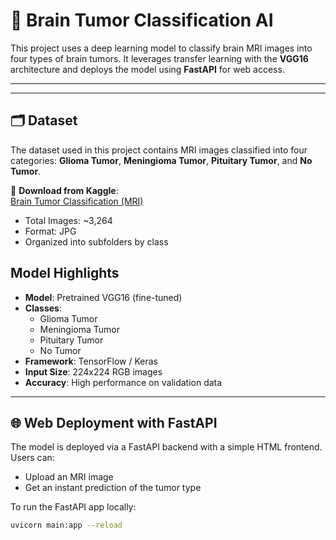 # 🧠 Brain Tumor Classification AI

This project uses a deep learning model to classify brain MRI images into four types of brain tumors. It leverages transfer learning with the **VGG16** architecture and deploys the model using **FastAPI** for web access.

---
---

## 🗂 Dataset

The dataset used in this project contains MRI images classified into four categories: **Glioma Tumor**, **Meningioma Tumor**, **Pituitary Tumor**, and **No Tumor**.

📁 **Download from Kaggle**:  
[Brain Tumor Classification (MRI)](https://www.kaggle.com/datasets/masoudnickparvar/brain-tumor-mri-dataset)

- Total Images: ~3,264
- Format: JPG
- Organized into subfolders by class


##  Model Highlights

- **Model**: Pretrained VGG16 (fine-tuned)
- **Classes**:
  - Glioma Tumor
  - Meningioma Tumor
  - Pituitary Tumor
  - No Tumor
- **Framework**: TensorFlow / Keras
- **Input Size**: 224x224 RGB images
- **Accuracy**: High performance on validation data

---

## 🌐 Web Deployment with FastAPI

The model is deployed via a FastAPI backend with a simple HTML frontend. Users can:

- Upload an MRI image
- Get an instant prediction of the tumor type

To run the FastAPI app locally:

```bash
uvicorn main:app --reload
